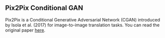 ##  Pix2Pix Conditional GAN
Pix2Pix is a Conditional Generative Adversarial Network (CGAN) introduced by Isola et al. (2017) for image-to-image translation tasks. You can read the original paper [here](https://arxiv.org/abs/1611.07004).

